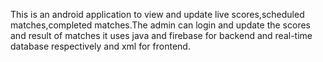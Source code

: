 This is an android application to view and update live scores,scheduled matches,completed matches.The admin can login and update the scores and result of matches it uses java and firebase for backend and real-time database respectively and xml for frontend.

